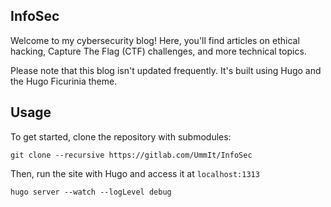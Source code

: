## InfoSec

Welcome to my cybersecurity blog! Here, you'll find articles on ethical hacking, Capture The Flag (CTF) challenges, and more technical topics.

Please note that this blog isn't updated frequently. It's built using Hugo and the Hugo Ficurinia theme.

## Usage

To get started, clone the repository with submodules:

```shell
git clone --recursive https://gitlab.com/UmmIt/InfoSec
```

Then, run the site with Hugo and access it at `localhost:1313`

```shell
hugo server --watch --logLevel debug
```

